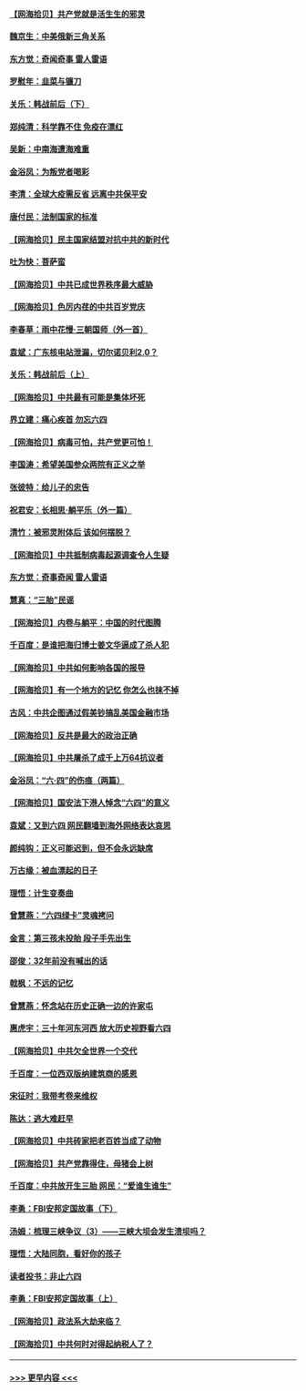 #### [【网海拾贝】共产党就是活生生的邪灵](../pages/nsc993/n13036627.md?t=06221852) 
#### [魏京生：中美俄新三角关系](../pages/nsc993/n13035986.md?t=06221852) 
#### [东方觉：奇闻奇事 雷人雷语](../pages/nsc993/n13035878.md?t=06221852) 
#### [罗慰年：韭菜与镰刀](../pages/nsc993/n13034374.md?t=06221852) 
#### [关乐：韩战前后（下）](../pages/nsc993/n13034113.md?t=06221852) 
#### [郑纯清：科学靠不住 免疫在漂红](../pages/nsc993/n13034093.md?t=06221852) 
#### [吴新：中南海遭海难重](../pages/nsc993/n13034084.md?t=06221852) 
#### [金浴凤：为叛党者喝彩](../pages/nsc993/n13034058.md?t=06221852) 
#### [李清：全球大疫需反省 远离中共保平安](../pages/nsc993/n13033784.md?t=06221852) 
#### [唐付民：法制国家的标准](../pages/nsc993/n13032944.md?t=06221852) 
#### [【网海拾贝】民主国家结盟对抗中共的新时代](../pages/nsc993/n13031717.md?t=06221852) 
#### [吐为快：菩萨蛮](../pages/nsc993/n13030033.md?t=06221852) 
#### [【网海拾贝】中共已成世界秩序最大威胁](../pages/nsc993/n13028138.md?t=06221852) 
#### [【网海拾贝】色厉内荏的中共百岁党庆](../pages/nsc993/n13025582.md?t=06221852) 
#### [李春草：雨中花慢‧三朝国师（外一首）](../pages/nsc993/n13025567.md?t=06221852) 
#### [袁斌：广东核电站泄漏，切尔诺贝利2.0？](../pages/nsc993/n13025475.md?t=06221852) 
#### [关乐：韩战前后（上）](../pages/nsc993/n13025387.md?t=06221852) 
#### [【网海拾贝】中共最有可能是集体坏死](../pages/nsc993/n13023101.md?t=06221852) 
#### [界立建：痛心疾首 勿忘六四](../pages/nsc993/n13022339.md?t=06221852) 
#### [【网海拾贝】病毒可怕，共产党更可怕！](../pages/nsc993/n13020728.md?t=06221852) 
#### [李国涛：希望美国参众两院有正义之举](../pages/nsc993/n13020674.md?t=06221852) 
#### [张彼特：给儿子的忠告](../pages/nsc993/n13018934.md?t=06221852) 
#### [祝君安：长相思‧躺平乐（外一篇）](../pages/nsc993/n13018923.md?t=06221852) 
#### [清竹：被邪灵附体后 该如何摆脱？](../pages/nsc993/n13018877.md?t=06221852) 
#### [【网海拾贝】中共抵制病毒起源调查令人生疑](../pages/nsc993/n13017785.md?t=06221852) 
#### [东方觉：奇事奇闻 雷人雷语](../pages/nsc993/n13017577.md?t=06221852) 
#### [慧真：“三胎”民谣](../pages/nsc993/n13017394.md?t=06221852) 
#### [【网海拾贝】内卷与躺平：中国的时代图腾](../pages/nsc993/n13016128.md?t=06221852) 
#### [千百度：是谁把海归博士姜文华逼成了杀人犯](../pages/nsc993/n13015218.md?t=06221852) 
#### [【网海拾贝】中共如何影响各国的报导](../pages/nsc993/n13012599.md?t=06221852) 
#### [【网海拾贝】有一个地方的记忆 你怎么也抹不掉](../pages/nsc993/n13009802.md?t=06221852) 
#### [古风：中共企图通过假美钞搞乱美国金融市场](../pages/nsc993/n13009626.md?t=06221852) 
#### [【网海拾贝】反共是最大的政治正确](../pages/nsc993/n13007051.md?t=06221852) 
#### [【网海拾贝】中共屠杀了成千上万64抗议者](../pages/nsc993/n13002713.md?t=06221852) 
#### [金浴凤：“六·四”的伤痕（两篇）](../pages/nsc993/n13001719.md?t=06221852) 
#### [【网海拾贝】国安法下港人悼念“六四”的意义](../pages/nsc993/n13001039.md?t=06221852) 
#### [袁斌：又到六四 网民翻墙到海外网络表达哀思](../pages/nsc993/n13000995.md?t=06221852) 
#### [颜纯钩：正义可能迟到，但不会永远缺席](../pages/nsc993/n13000920.md?t=06221852) 
#### [万古缘：被血漂起的日子](../pages/nsc993/n13000914.md?t=06221852) 
#### [理悟：计生变奏曲](../pages/nsc993/n13000414.md?t=06221852) 
#### [曾慧燕：“六四绿卡”灵魂拷问](../pages/nsc993/n13000277.md?t=06221852) 
#### [金言：第三孩未投胎 段子手先出生](../pages/nsc993/n13000215.md?t=06221852) 
#### [邵俊：32年前没有喊出的话](../pages/nsc993/n13000181.md?t=06221852) 
#### [戟枫：不远的记忆](../pages/nsc993/n13000121.md?t=06221852) 
#### [曾慧燕：怀念站在历史正确一边的许家屯](../pages/nsc993/n13000073.md?t=06221852) 
#### [惠虎宇：三十年河东河西 放大历史视野看六四](../pages/nsc993/n13000018.md?t=06221852) 
#### [【网海拾贝】中共欠全世界一个交代](../pages/nsc993/n12998706.md?t=06221852) 
#### [千百度：一位西双版纳建筑商的感恩](../pages/nsc993/n12998487.md?t=06221852) 
#### [宋征时：我带考卷来维权](../pages/nsc993/n12994088.md?t=06221852) 
#### [陈达：逃大难赶早](../pages/nsc993/n12993569.md?t=06221852) 
#### [【网海拾贝】中共砖家把老百姓当成了动物](../pages/nsc993/n12993483.md?t=06221852) 
#### [【网海拾贝】共产党靠得住，母猪会上树](../pages/nsc993/n12990730.md?t=06221852) 
#### [千百度：中共放开生三胎 网民：“爱谁生谁生”](../pages/nsc993/n12990644.md?t=06221852) 
#### [李勇：FBI安邦定国故事（下）](../pages/nsc993/n12987854.md?t=06221852) 
#### [汤姆：梳理三峡争议（3）——三峡大坝会发生溃坝吗？](../pages/nsc993/n12989806.md?t=06221852) 
#### [理悟：大陆同胞，看好你的孩子](../pages/nsc993/n12989778.md?t=06221852) 
#### [读者投书：非止六四](../pages/nsc993/n12989673.md?t=06221852) 
#### [李勇：FBI安邦定国故事（上）](../pages/nsc993/n12987749.md?t=06221852) 
#### [【网海拾贝】政法系大劫来临？](../pages/nsc993/n12987596.md?t=06221852) 
#### [【网海拾贝】中共何时对得起纳税人了？](../pages/nsc993/n12985578.md?t=06221852) 

----
#### [ >>> 更早内容 <<< ](../indexes/nsc993-earlier.md)

